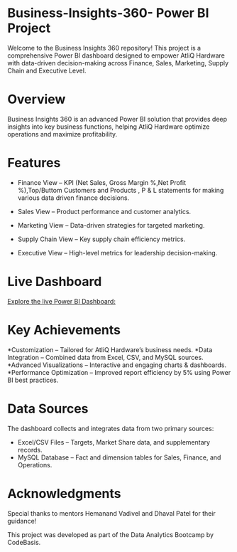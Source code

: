 # Business-Insights-360- Power BI Project 

Welcome to the Business Insights 360 repository! This project is a comprehensive Power BI dashboard designed to empower AtliQ Hardware with data-driven decision-making across Finance, Sales, Marketing, Supply Chain and Executive Level.

# Overview

Business Insights 360 is an advanced Power BI solution that provides deep insights into key business functions, helping AtliQ Hardware optimize operations and maximize profitability.

# Features

* Finance View – KPI (Net Sales, Gross Margin %,Net Profit %),Top/Buttom Customers and Products , P & L statements for making various data driven finance decisions.
  
* Sales View – Product performance and customer analytics.
  
* Marketing View – Data-driven strategies for targeted marketing.
  
* Supply Chain View – Key supply chain efficiency metrics.
  
* Executive View – High-level metrics for leadership decision-making.

# Live Dashboard

[Explore the live Power BI Dashboard:](https://app.powerbi.com/view?r=eyJrIjoiNTRjYzdmNDYtMWFiMy00YTE3LWExNDEtNTNkNDRiZDljMTIzIiwidCI6ImM2ZTU0OWIzLTVmNDUtNDAzMi1hYWU5LWQ0MjQ0ZGM1YjJjNCJ9)
 # Key Achievements
 
*Customization – Tailored for AtliQ Hardware’s business needs.
*Data Integration – Combined data from Excel, CSV, and MySQL sources.
*Advanced Visualizations – Interactive and engaging charts & dashboards.
*Performance Optimization – Improved report efficiency by 5% using Power BI best practices.

# Data Sources

The dashboard collects and integrates data from two primary sources:

* Excel/CSV Files – Targets, Market Share data, and supplementary records.
* MySQL Database – Fact and dimension tables for Sales, Finance, and Operations.

# Acknowledgments

Special thanks to mentors Hemanand Vadivel and Dhaval Patel for their guidance!

This project was developed as part of the Data Analytics Bootcamp by CodeBasis.

